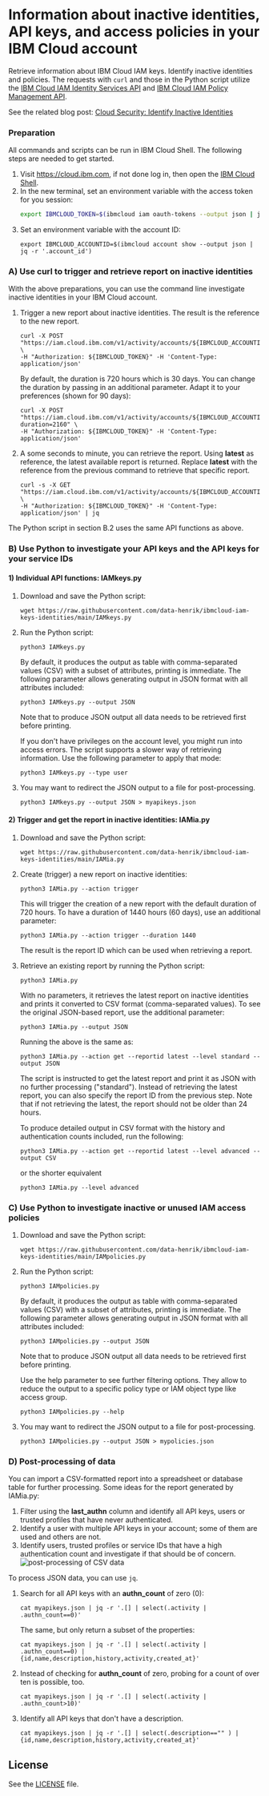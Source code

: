 # Information about inactive identities, API keys, and access policies in your IBM Cloud account
Retrieve information about IBM Cloud IAM keys. Identify inactive identities and policies. The requests with `curl` and those in the Python script utilize the [IBM Cloud IAM Identity Services API](https://cloud.ibm.com/apidocs/iam-identity-token-api) and [IBM Cloud IAM Policy Management API](https://cloud.ibm.com/apidocs/iam-policy-management). 

See the related blog post: [Cloud Security: Identify Inactive Identities](https://www.ibm.com/cloud/blog/cloud-security-identify-inactive-identities)

### Preparation
All commands and scripts can be run in IBM Cloud Shell. The following steps are needed to get started.
1. Visit https://cloud.ibm.com, if not done log in, then open the [IBM Cloud Shell](https://cloud.ibm.com/shell).
2. In the new terminal, set an environment variable with the access token for you session:
   ```sh
   export IBMCLOUD_TOKEN=$(ibmcloud iam oauth-tokens --output json | jq -r '.iam_token')
   ```
3. Set an environment variable with the account ID:
   ```
   export IBMCLOUD_ACCOUNTID=$(ibmcloud account show --output json | jq -r '.account_id')
   ```


### A) Use curl to trigger and retrieve report on inactive identities
With the above preparations, you can use the command line investigate inactive identities in your IBM Cloud account.

1. Trigger a new report about inactive identities. The result is the reference to the new report.
   ```
   curl -X POST "https://iam.cloud.ibm.com/v1/activity/accounts/${IBMCLOUD_ACCOUNTID}/report" \
   -H "Authorization: ${IBMCLOUD_TOKEN}" -H 'Content-Type: application/json' 
   ```
   By default, the duration is 720 hours which is 30 days. You can change the duration by passing in an additional parameter. Adapt it to your preferences (shown for 90 days):
   ```
   curl -X POST "https://iam.cloud.ibm.com/v1/activity/accounts/${IBMCLOUD_ACCOUNTID}/report?duration=2160" \
   -H "Authorization: ${IBMCLOUD_TOKEN}" -H 'Content-Type: application/json' 
   ```
2. A some seconds to minute, you can retrieve the report. Using **latest** as reference, the latest available report is returned. Replace **latest** with the reference from the previous command to retrieve that specific report.
   ```
   curl -s -X GET "https://iam.cloud.ibm.com/v1/activity/accounts/${IBMCLOUD_ACCOUNTID}/report/latest" \
   -H "Authorization: ${IBMCLOUD_TOKEN}" -H 'Content-Type: application/json' | jq
   ```

The Python script in section B.2 uses the same API functions as above.

### B) Use Python to investigate your API keys and the API keys for your service IDs

#### 1) Individual API functions: IAMkeys.py
1. Download and save the Python script:
   ```
   wget https://raw.githubusercontent.com/data-henrik/ibmcloud-iam-keys-identities/main/IAMkeys.py
   ```

2. Run the Python script:
   ```
   python3 IAMkeys.py
   ```
   By default, it produces the output as table with comma-separated values (CSV) with a subset of attributes, printing is immediate. The following parameter allows generating output in JSON format with all attributes included:
   ```
   python3 IAMkeys.py --output JSON
   ```
   Note that to produce JSON output all data needs to be retrieved first before printing. 

   If you don't have privileges on the account level, you might run into access errors. The script supports a slower way of retrieving information. Use the following parameter to apply that mode:
   ```
   python3 IAMkeys.py --type user
   ```

3. You may want to redirect the JSON output to a file for post-processing. 
   ```
   python3 IAMkeys.py --output JSON > myapikeys.json
   ```

#### 2) Trigger and get the report in inactive identities: IAMia.py

1. Download and save the Python script:
   ```
   wget https://raw.githubusercontent.com/data-henrik/ibmcloud-iam-keys-identities/main/IAMia.py
   ```
2. Create (trigger) a new report on inactive identities:
   ```
   python3 IAMia.py --action trigger
   ```
   This will trigger the creation of a new report with the default duration of 720 hours. To have a duration of 1440 hours (60 days), use an additional parameter:
   ```
   python3 IAMia.py --action trigger --duration 1440
   ```
   The result is the report ID which can be used when retrieving a report.

3. Retrieve an existing report by running the Python script:
   ```
   python3 IAMia.py
   ```

   With no parameters, it retrieves the latest report on inactive identities and prints it converted to CSV format (comma-separated values). To see the original JSON-based report, use the additional parameter:

   ```
   python3 IAMia.py --output JSON
   ```
   Running the above is the same as:
   ```
   python3 IAMia.py --action get --reportid latest --level standard --output JSON
   ```
   The script is instructed to get the latest report and print it as JSON with no further processing ("standard"). Instead of retrieving the latest report, you can also specify the report ID from the previous step. Note that if not retrieving the latest, the report should not be older than 24 hours.

   To produce detailed output in CSV format with the history and authentication counts included, run the following:
   ```
   python3 IAMia.py --action get --reportid latest --level advanced --output CSV
   ```
   or the shorter equivalent
   ```
   python3 IAMia.py --level advanced
   ```


### C) Use Python to investigate inactive or unused IAM access policies
1. Download and save the Python script:
   ```
   wget https://raw.githubusercontent.com/data-henrik/ibmcloud-iam-keys-identities/main/IAMpolicies.py
   ```

2. Run the Python script:
   ```
   python3 IAMpolicies.py
   ```
   By default, it produces the output as table with comma-separated values (CSV) with a subset of attributes, printing is immediate. The following parameter allows generating output in JSON format with all attributes included:
   ```
   python3 IAMpolicies.py --output JSON
   ```
   Note that to produce JSON output all data needs to be retrieved first before printing. 

   Use the help parameter to see further filtering options. They allow to reduce the output to a specific policy type or IAM object type like access group.
   ```
   python3 IAMpolicies.py --help
   ```

3. You may want to redirect the JSON output to a file for post-processing. 
   ```
   python3 IAMpolicies.py --output JSON > mypolicies.json
   ```


### D) Post-processing of data
You can import a CSV-formatted report into a spreadsheet or database table for further processing. Some ideas for the report generated by IAMia.py:
1. Filter using the **last_authn** column and identify all API keys, users or trusted profiles that have never authenticated.
2. Identify a user with multiple API keys in your account; some of them are used and others are not. 
3. Identify users, trusted profiles or service IDs that have a high authentication count and investigate if that should be of concern. 
![post-processing of CSV data](images/spreadsheet.png)



To process JSON data, you can use `jq`.
1. Search for all API keys with an **authn_count** of zero (0):
   ```
   cat myapikeys.json | jq -r '.[] | select(.activity | .authn_count==0)'
   ```
   The same, but only return a subset of the properties:
   ```
   cat myapikeys.json | jq -r '.[] | select(.activity | .authn_count==0) | {id,name,description,history,activity,created_at}'
   ```
2. Instead of checking for **authn_count** of zero, probing for a count of over ten is possible, too.
   ```
   cat myapikeys.json | jq -r '.[] | select(.activity | .authn_count>10)'
   ```
3. Identify all API keys that don't have a description.
   ```
   cat myapikeys.json | jq -r '.[] | select(.description=="" ) | {id,name,description,history,activity,created_at}'
   ```
## License
See the [LICENSE](LICENSE) file.
